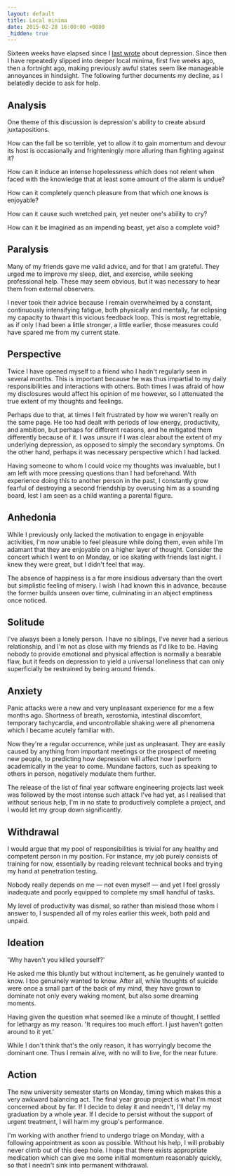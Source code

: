 ```yaml
---
layout: default
title: Local minima
date: 2015-02-28 16:00:00 +0800
_hidden: true
---
```


Sixteen weeks have elapsed since I [last wrote][last] about
depression. Since then I have repeatedly slipped into deeper local
minima, first five weeks ago, then a fortnight ago, making previously
awful states seem like manageable annoyances in hindsight. The
following further documents my decline, as I belatedly decide to ask
for help.

[last]: /2014/11/08/depression.html

## Analysis

One theme of this discussion is depression's ability
to create absurd juxtapositions.

How can the fall be so terrible,
yet to allow it to gain momentum and devour its host
is occasionally and frighteningly more alluring
than fighting against it?

How can it induce an intense hopelessness which does not relent
when faced with the knowledge that at least some amount of the
alarm is undue?

How can it completely quench pleasure from
that which one knows is enjoyable?

How can it cause such wretched pain,
yet neuter one's ability to cry?

How can it be imagined as an impending beast,
yet also a complete void?

## Paralysis

Many of my friends gave me valid advice, and for that I am grateful.
They urged me to improve my sleep, diet, and exercise, while seeking
professional help. These may seem obvious, but it was necessary to
hear them from external observers.

I never took their advice because I remain overwhelmed by a constant,
continuously intensifying fatigue, both physically and mentally, far
eclipsing my capacity to thwart this vicious feedback loop. This is
most regrettable, as if only I had been a little stronger, a little
earlier, those measures could have spared me from my current state.

## Perspective

Twice I have opened myself to a friend who I hadn't regularly seen in
several months. This is important because he was thus impartial to my
daily responsibilities and interactions with others. Both times I was
afraid of how my disclosures would affect his opinion of me however,
so I attenuated the true extent of my thoughts and feelings.

Perhaps due to that, at times I felt frustrated by how we weren't
really on the same page. He too had dealt with periods of low energy,
productivity, and ambition, but perhaps for different reasons, and
he mitigated them differently because of it. I was unsure if I was
clear about the extent of my underlying depression, as opposed to
simply the secondary symptoms. On the other hand, perhaps it was
necessary perspective which I had lacked.

Having someone to whom I could voice my thoughts was invaluable, but
I am left with more pressing questions than I had beforehand. With
experience doing this to another person in the past, I constantly
grow fearful of destroying a second friendship by overusing him as a
sounding board, lest I am seen as a child wanting a parental figure.

## Anhedonia

While I previously only lacked the motivation to engage in enjoyable
activities, I'm now unable to feel pleasure while doing them, even
while I'm adamant that they are enjoyable on a higher layer of
thought. Consider the concert which I went to on Monday, or ice
skating with friends last night. I knew they were great, but I didn't
feel that way.

The absence of happiness is a far more insidious adversary than the
overt but simplistic feeling of misery. I wish I had known this in
advance, because the former builds unseen over time, culminating in
an abject emptiness once noticed.

## Solitude

I've always been a lonely person. I have no siblings, I've never had
a serious relationship, and I'm not as close with my friends as I'd
like to be. Having nobody to provide emotional and physical affection
is normally a bearable flaw, but it feeds on depression to yield a
universal loneliness that can only superficially be restrained by
being around friends.

## Anxiety

Panic attacks were a new and very unpleasant experience for me a few
months ago. Shortness of breath, xerostomia, intestinal discomfort,
temporary tachycardia, and uncontrollable shaking were all phenomena
which I became acutely familiar with.

Now they're a regular occurrence, while just as unpleasant. They are
easily caused by anything from important meetings or the prospect of
meeting new people, to predicting how depression will affect how I
perform academically in the year to come. Mundane factors, such as
speaking to others in person, negatively modulate them further.

The release of the list of final year software engineering projects
last week was followed by the most intense such attack I've had yet,
as I realised that without serious help, I'm in no state to
productively complete a project, and I would let my group down
significantly.

## Withdrawal

I would argue that my pool of responsibilities is trivial for any
healthy and competent person in my position. For instance, my job
purely consists of training for now, essentially by reading relevant
technical books and trying my hand at penetration testing.

Nobody really depends on me — not even myself — and yet I feel
grossly inadequate and poorly equipped to complete my small handful
of tasks.

My level of productivity was dismal, so rather than mislead those
whom I answer to, I suspended all of my roles earlier this week, both
paid and unpaid.

## Ideation

'Why haven't you killed yourself?'

He asked me this bluntly but without incitement, as he genuinely
wanted to know. I too genuinely wanted to know. After all, while
thoughts of suicide were once a small part of the back of my mind,
they have grown to dominate not only every waking moment, but also
some dreaming moments.

Having given the question what seemed like a minute of thought, I
settled for lethargy as my reason. 'It requires too much effort. I
just haven't gotten around to it yet.'

While I don't think that's the only reason, it has worryingly become
the dominant one. Thus I remain alive, with no will to live, for the
near future.

## Action

The new university semester starts on Monday, timing which makes this
a very awkward balancing act. The final year group project is what
I'm most concerned about by far. If I decide to delay it and needn't,
I'll delay my graduation by a whole year. If I decide to persist
without the support of urgent treatment, I will harm my group's
performance.

I'm working with another friend to undergo triage on Monday, with a
following appointment as soon as possible. Without his help, I will
probably never climb out of this deep hole. I hope that there exists
appropriate medication which can give me some initial momentum
reasonably quickly, so that I needn't sink into permanent withdrawal.
